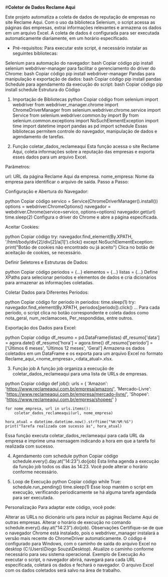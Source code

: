 #**Coletor de Dados Reclame Aqui**

Este projeto automatiza a coleta de dados de reputação de empresas no site Reclame Aqui. Com o uso da biblioteca Selenium, o script acessa as páginas das empresas, extrai informações relevantes e armazena os dados em um arquivo Excel. A coleta de dados é configurada para ser executada automaticamente diariamente, em um horário especificado.

- Pré-requisitos:
Para executar este script, é necessário instalar as seguintes bibliotecas:

Selenium para automação do navegador:
bash
Copiar código
pip install selenium
webdriver-manager para facilitar o gerenciamento do driver do Chrome:
bash
Copiar código
pip install webdriver-manager
Pandas para manipulação e exportação de dados:
bash
Copiar código
pip install pandas
Schedule para agendamento da execução do script:
bash
Copiar código
pip install schedule
Estrutura do Código
1. Importação de Bibliotecas
python
Copiar código
from selenium import webdriver
from webdriver_manager.chrome import ChromeDriverManager
from selenium.webdriver.chrome.service import Service
from selenium.webdriver.common.by import By
from selenium.common.exceptions import NoSuchElementException
import time
import datetime
import pandas as pd
import schedule
Essas bibliotecas permitem controle do navegador, manipulação de dados e agendamento de tarefas.

2. Função coletar_dados_reclameaqui
Esta função acessa o site Reclame Aqui, coleta informações sobre a reputação das empresas e exporta esses dados para um arquivo Excel.

Parâmetros:

url: URL da página Reclame Aqui da empresa.
nome_empresa: Nome da empresa para identificar o arquivo de saída.
Passo a Passo:

Configuração e Abertura do Navegador:

python
Copiar código
servico = Service(ChromeDriverManager().install())
options = webdriver.ChromeOptions()
navegador = webdriver.Chrome(service=servico, options=options)
navegador.get(url)
time.sleep(2)
Configura o driver do Chrome e abre a página especificada.

Aceitar Cookies:

python
Copiar código
try:
    navegador.find_element(By.XPATH, '/html/body/div[2]/div[2]/a[1]').click()
except NoSuchElementException:
    print("Botão de cookies não encontrado ou já aceito")
Clica no botão de aceitação de cookies, se necessário.

Definir Seletores e Estruturas de Dados:

python
Copiar código
periodos = {...}
elementos = {...}
listas = {...}
Define XPaths para selecionar períodos e elementos de dados e cria dicionários para armazenar as informações coletadas.

Coletar Dados para Diferentes Períodos:

python
Copiar código
for periodo in periodos:
    time.sleep(1)
    try:
        navegador.find_element(By.XPATH, periodos[periodo]).click()
    ...
Para cada período, o script clica no botão correspondente e coleta dados como nota_geral, num_reclamacoes, Per_respondidas, entre outros.

Exportação dos Dados para Excel:

python
Copiar código
df_resumo = pd.DataFrame(listas)
df_resumo['data'] = agora.date()
df_resumo['hora'] = agora.time()
df_resumo['periodo'] = ['Últimos 6 meses', 'Últimos 12 meses', 'Geral']
Armazena os dados coletados em um DataFrame e os exporta para um arquivo Excel no formato Reclame_aqui_<nome_empresa>_<data_atual>.xlsx.

3. Função job
A função job organiza a execução de coletar_dados_reclameaqui para uma lista de URLs de empresas.

python
Copiar código
def job():
    urls = {
        'Amazon': 'https://www.reclameaqui.com.br/empresa/amazon/',
        'Mercado-Livre': 'https://www.reclameaqui.com.br/empresa/mercado-livre/',
        'Shopee': 'https://www.reclameaqui.com.br/empresa/shopee/'
    }

    for nome_empresa, url in urls.items():
        coletar_dados_reclameaqui(url, nome_empresa)

    hora_atual = datetime.datetime.now().strftime("%H:%M:%S")
    print("Tarefa realizada com sucesso às", hora_atual)
Essa função executa coletar_dados_reclameaqui para cada URL da empresa e imprime uma mensagem indicando a hora em que a tarefa foi realizada com sucesso.

4. Agendamento com schedule
python
Copiar código
schedule.every().day.at("14:23").do(job)
Esta linha agenda a execução da função job todos os dias às 14:23. Você pode alterar o horário conforme necessário.

5. Loop de Execução
python
Copiar código
while True:
    schedule.run_pending()
    time.sleep(1)
Esse loop mantém o script em execução, verificando periodicamente se há alguma tarefa agendada para ser executada.

Personalização
Para adaptar este código, você pode:

Alterar as URLs no dicionário urls para incluir as páginas Reclame Aqui de outras empresas.
Alterar o horário de execução no comando schedule.every().day.at("14:23").do(job).
Observações
Certifique-se de que o navegador Chrome está instalado, pois o webdriver_manager instalará a versão mais recente do ChromeDriver automaticamente.
O código é configurado para Windows, com o caminho de saída do arquivo Excel no desktop (C:\Users\Diogo Souza\Desktop). Atualize o caminho conforme necessário para seu sistema operacional.
Exemplo de Execução
Ao executar o script, o navegador abrirá, navegará para cada URL especificada, coletará os dados e fechará o navegador. O arquivo Excel com os dados coletados será salvo na área de trabalho.
